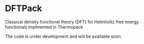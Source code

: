 # DFTPack
Classical density functional theory (DFT) for Helmholtz free energy functionals implmented in Thermopack

The code is under development and will be available soon.
